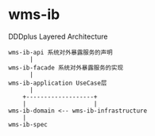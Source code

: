 # wms-ib

DDDplus Layered Architecture

```
wms-ib-api 系统对外暴露服务的声明
      |
wms-ib-facade 系统对外暴露服务的实现
      |
wms-ib-application UseCase层
      |
    +-------------------+
    |                   |
wms-ib-domain <-- wms-ib-infrastructure
    |
wms-ib-spec
```
